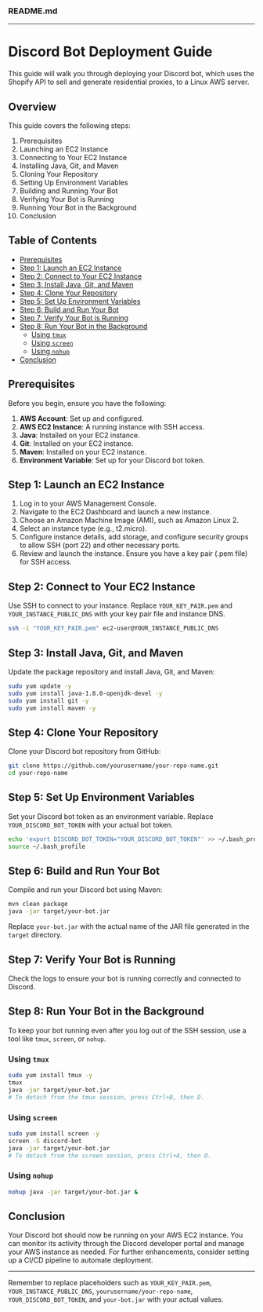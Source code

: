 ### README.md

---

# Discord Bot Deployment Guide

This guide will walk you through deploying your Discord bot, which uses the Shopify API to sell and generate residential proxies, to a Linux AWS server.

## Overview

This guide covers the following steps:

1. Prerequisites
2. Launching an EC2 Instance
3. Connecting to Your EC2 Instance
4. Installing Java, Git, and Maven
5. Cloning Your Repository
6. Setting Up Environment Variables
7. Building and Running Your Bot
8. Verifying Your Bot is Running
9. Running Your Bot in the Background
10. Conclusion

## Table of Contents

- [Prerequisites](#prerequisites)
- [Step 1: Launch an EC2 Instance](#step-1-launch-an-ec2-instance)
- [Step 2: Connect to Your EC2 Instance](#step-2-connect-to-your-ec2-instance)
- [Step 3: Install Java, Git, and Maven](#step-3-install-java-git-and-maven)
- [Step 4: Clone Your Repository](#step-4-clone-your-repository)
- [Step 5: Set Up Environment Variables](#step-5-set-up-environment-variables)
- [Step 6: Build and Run Your Bot](#step-6-build-and-run-your-bot)
- [Step 7: Verify Your Bot is Running](#step-7-verify-your-bot-is-running)
- [Step 8: Run Your Bot in the Background](#step-8-run-your-bot-in-the-background)
  - [Using `tmux`](#using-tmux)
  - [Using `screen`](#using-screen)
  - [Using `nohup`](#using-nohup)
- [Conclusion](#conclusion)

## Prerequisites

Before you begin, ensure you have the following:

1. **AWS Account**: Set up and configured.
2. **AWS EC2 Instance**: A running instance with SSH access.
3. **Java**: Installed on your EC2 instance.
4. **Git**: Installed on your EC2 instance.
5. **Maven**: Installed on your EC2 instance.
6. **Environment Variable**: Set up for your Discord bot token.

## Step 1: Launch an EC2 Instance

1. Log in to your AWS Management Console.
2. Navigate to the EC2 Dashboard and launch a new instance.
3. Choose an Amazon Machine Image (AMI), such as Amazon Linux 2.
4. Select an instance type (e.g., t2.micro).
5. Configure instance details, add storage, and configure security groups to allow SSH (port 22) and other necessary ports.
6. Review and launch the instance. Ensure you have a key pair (.pem file) for SSH access.

## Step 2: Connect to Your EC2 Instance

Use SSH to connect to your instance. Replace `YOUR_KEY_PAIR.pem` and `YOUR_INSTANCE_PUBLIC_DNS` with your key pair file and instance DNS.

```sh
ssh -i "YOUR_KEY_PAIR.pem" ec2-user@YOUR_INSTANCE_PUBLIC_DNS
```

## Step 3: Install Java, Git, and Maven

Update the package repository and install Java, Git, and Maven:

```sh
sudo yum update -y
sudo yum install java-1.8.0-openjdk-devel -y
sudo yum install git -y
sudo yum install maven -y
```

## Step 4: Clone Your Repository

Clone your Discord bot repository from GitHub:

```sh
git clone https://github.com/yourusername/your-repo-name.git
cd your-repo-name
```

## Step 5: Set Up Environment Variables

Set your Discord bot token as an environment variable. Replace `YOUR_DISCORD_BOT_TOKEN` with your actual bot token.

```sh
echo 'export DISCORD_BOT_TOKEN="YOUR_DISCORD_BOT_TOKEN"' >> ~/.bash_profile
source ~/.bash_profile
```

## Step 6: Build and Run Your Bot

Compile and run your Discord bot using Maven:

```sh
mvn clean package
java -jar target/your-bot.jar
```

Replace `your-bot.jar` with the actual name of the JAR file generated in the `target` directory.

## Step 7: Verify Your Bot is Running

Check the logs to ensure your bot is running correctly and connected to Discord.

## Step 8: Run Your Bot in the Background

To keep your bot running even after you log out of the SSH session, use a tool like `tmux`, `screen`, or `nohup`.

### Using `tmux`

```sh
sudo yum install tmux -y
tmux
java -jar target/your-bot.jar
# To detach from the tmux session, press Ctrl+B, then D.
```

### Using `screen`

```sh
sudo yum install screen -y
screen -S discord-bot
java -jar target/your-bot.jar
# To detach from the screen session, press Ctrl+A, then D.
```

### Using `nohup`

```sh
nohup java -jar target/your-bot.jar &
```

## Conclusion

Your Discord bot should now be running on your AWS EC2 instance. You can monitor its activity through the Discord developer portal and manage your AWS instance as needed. For further enhancements, consider setting up a CI/CD pipeline to automate deployment.

---

Remember to replace placeholders such as `YOUR_KEY_PAIR.pem`, `YOUR_INSTANCE_PUBLIC_DNS`, `yourusername/your-repo-name`, `YOUR_DISCORD_BOT_TOKEN`, and `your-bot.jar` with your actual values.
